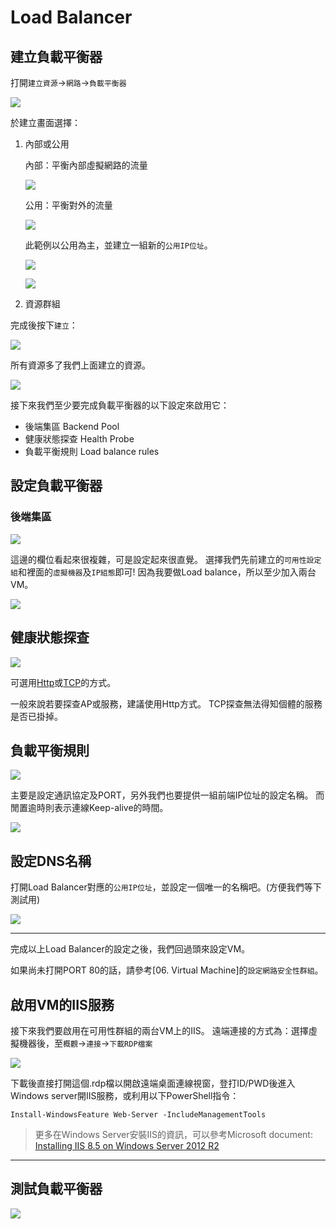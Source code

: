 # Load Balancer

## 建立負載平衡器


打開`建立資源`->`網路`->`負載平衡器`

![](../assets/042.png)


於建立畫面選擇：

1. 內部或公用

   內部：平衡內部虛擬網路的流量

   ![](../assets/043-1.png)

   公用：平衡對外的流量

   ![](../assets/043-2.png)


   此範例以公用為主，並建立一組新的`公用IP位址`。
   
   ![](../assets/043.png)
   
   ![](../assets/044.png)
   
2. 資源群組


完成後按下`建立`：

![](../assets/045.png)

所有資源多了我們上面建立的資源。

![](../assets/046.png)


接下來我們至少要完成負載平衡器的以下設定來啟用它：

* 後端集區 Backend Pool
* 健康狀態探查 Health Probe
* 負載平衡規則 Load balance rules


## 設定負載平衡器

### 後端集區

![](../assets/047.png)

這邊的欄位看起來很複雜，可是設定起來很直覺。
選擇我們先前建立的`可用性設定組`和裡面的`虛擬機器`及`IP組態`即可!
因為我要做Load balance，所以至少加入兩台VM。

![](../assets/048.png)


## 健康狀態探查

![](../assets/048.png)

可選用[Http](https://docs.microsoft.com/zh-tw/azure/load-balancer/load-balancer-custom-probe-overview#http-custom-probe)或[TCP](https://docs.microsoft.com/zh-tw/azure/load-balancer/load-balancer-custom-probe-overview#tcp-custom-probe)的方式。

一般來說若要探查AP或服務，建議使用Http方式。 TCP探查無法得知個體的服務是否已掛掉。


## 負載平衡規則

![](../assets/052.png)


主要是設定通訊協定及PORT，另外我們也要提供一組前端IP位址的設定名稱。
而閒置逾時則表示連線Keep-alive的時間。

![](../assets/053.png)



## 設定DNS名稱

打開Load Balancer對應的`公用IP位址`，並設定一個唯一的名稱吧。(方便我們等下測試用)

![](../assets/063.png)


----

完成以上Load Balancer的設定之後，我們回過頭來設定VM。

如果尚未打開PORT 80的話，請參考[06. Virtual Machine]的`設定網路安全性群組`。


## 啟用VM的IIS服務

接下來我們要啟用在可用性群組的兩台VM上的IIS。
遠端連接的方式為：選擇虛擬機器後，至`概觀`->`連接`->`下載RDP檔案`

![](../assets/049.png)

下載後直接打開這個.rdp檔以開啟遠端桌面連線視窗，登打ID/PWD後進入Windows server開IIS服務，或利用以下PowerShell指令：

```
Install-WindowsFeature Web-Server -IncludeManagementTools
```

> 更多在Windows Server安裝IIS的資訊，可以參考Microsoft document: [Installing IIS 8.5 on Windows Server 2012 R2](https://docs.microsoft.com/zh-tw/iis/install/installing-iis-85/installing-iis-85-on-windows-server-2012-r2)

----

## 測試負載平衡器

![](../assets/064.png)


